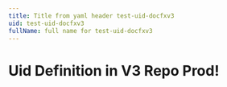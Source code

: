 ```yaml
---
title: Title from yaml header test-uid-docfxv3
uid: test-uid-docfxv3
fullName: full name for test-uid-docfxv3
---
```


# Uid Definition in V3 Repo Prod!